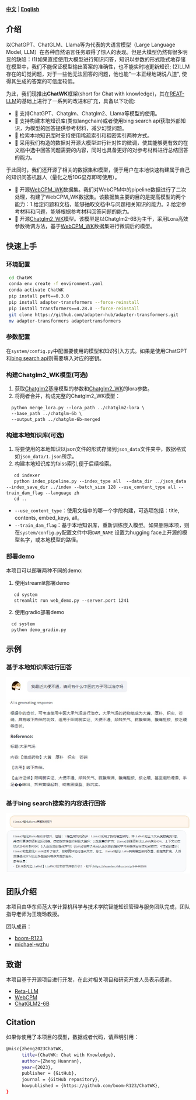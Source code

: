 [**中文**](./README.md) | [**English**](./README_EN.md)



## 介绍
以ChatGPT、ChatGLM、Llama等为代表的大语言模型（Large Language Model, LLM）在各种自然语言任务取得了惊人的表现。但是大模型仍然有很多明显的缺陷：(1)如果直接使用大模型进行知识问答，知识以参数的形式隐式地存储在模型中，我们不能保证模型输出答案的准确性，也不能实时地更新知识; (2)LLM存在的幻觉问题，对于一些他无法回答的问题，他也能"一本正经地胡说八道", 使得其生成的答案的可信度较低。

为此，我们现推出**ChatWK**框架(short for Chat with knowledge)，其在[REAT-LLM](https://github.com/RUC-GSAI/YuLan-IR/tree/main/RETA-LLM)的基础上进行了一系列的改进和扩充，具备以下功能:
- 🚀 支持ChatGPT、Chatglm、Chatglm2、Llama等模型的使用。
- 🚀 支持构建本地知识库(类似langchain)或者使用bing search api获取外部知识，为模型的回答提供参考材料，减少幻觉问题。
- 🚀 检索本地知识库时支持使用稀疏索引和稠密索引两种方式。
- 🚀 采用我们构造的数据对开源大模型进行针对性的微调，使其能够更有效的在文档中选中回答问题需要的内容，同时也具备更好的对参考材料进行总结回答的能力。

于此同时，我们还开源了相关的数据集和模型，便于用户在本地快速构建属于自己的知识问答机器人（量化之后10G显存即可使用）。
- 🚀 开源[WebCPM_WK](https://huggingface.co/datasets/ZHR123/WebCPM_WK)数据集。我们对WebCPM中的pipeline数据进行了二次处理，构建了WebCPM_WK数据集。该数据集主要的目的是提高模型的两个能力：1.给定问题和文档，能够抽取文档中与问题相关知识的能力。2.给定参考材料和问题，能够根据参考材料回答问题的能力。
- 🚀 开源[Chatglm2_WK](https://huggingface.co/ZHR123/Chatglm2_WK)模型。该模型是以Chatglm2-6B为主干，采用Lora高效参数微调方法，基于[WebCPM_WK](https://huggingface.co/datasets/ZHR123/WebCPM_WK)数据集进行微调后的模型。






## 快速上手

### 环境配置
```bash
 cd ChatWK
 conda env create -f environment.yaml
 conda activate ChatWK
 pip install peft==0.3.0
 pip install adapter-transformers --force-reinstall
 pip install transformers==4.28.0 --force-reinstall
 git clone https://github.com/adapter-hub/adapter-transformers.git  
 mv adapter-transformers adaptertransformers
```

### 参数配置
在`system/config.py`中配置要使用的模型和知识引入方式。如果是使用ChatGPT和[bing search api](https://www.microsoft.com/en-us/bing/apis/bing-web-search-api)则需要填入对应的密钥。

### 构建Chatglm2_WK模型(可选)
1. 获取[Chatglm2](https://huggingface.co/THUDM/chatglm2-6b)基座模型的参数和[Chatglm2_WK](https://huggingface.co/ZHR123/Chatglm2_WK)的lora参数。
2. 将两者合并，构成完整的Chatglm2_WK模型：
```
  python merge_lora.py --lora_path ../chatglm2-lora \
  --base_path ../chatglm-6b \
  --output_path ../chatglm-6b-merged
```
### 构建本地知识库(可选)
1. 将要使用的本地知识以json文件的形式存储到`json_data`文件夹中，数据格式如`json_data/1.json`所示。
2. 构建本地知识库的faiss索引,便于后续检索。
```
   cd indexer
   python index_pipeline.py --index_type all  --data_dir ../json_data  --index_save_dir ../index --batch_size 128 --use_content_type all --train_dam_flag --language zh
   cd ..
```
   - `--use_content_type`：使用文档中的哪一个字段构建，可选项包括：title, contents, embed_keys, all。
   -  `--train_dam_flag`：基于本地知识库，重新训练嵌入模型。如果删除本项，则在`system/config.py`配置文件中将`DAM_NAME` 设置为hugging face上开源的模型名字，或本地模型的路径。

### 部署demo
本项目可以部署两种不同的demo:
1. 使用streamlit部署demo
```
   cd system
   streamlit run web_demo.py --server.port 1241
```
2. 使用gradio部署demo
 ```
   cd system
   python demo_gradio.py
```


## 示例
### 基于本地知识库进行回答
![RETA-LLM case](./resource/case1.jpg)
### 基于bing search搜索的内容进行回答
![RETA-LLM case](./resource/case2.jpg)


## 团队介绍

本项目由华东师范大学计算机科学与技术学院智能知识管理与服务团队完成，团队指导老师为王晓玲教授。

团队成员：
- [boom-R123](https://github.com/boom-R123)
- [michael-wzhu](https://github.com/michael-wzhu)


## 致谢

本项目基于开源项目进行开发，在此对相关项目和研究开发人员表示感谢。

- [Reta-LLM](https://github.com/RUC-GSAI/YuLan-IR/tree/main/RETA-LLM)
- [WebCPM](https://github.com/thunlp/WebCPM)
- [ChatGLM2-6B](https://github.com/THUDM/ChatGLM2-6B)



## Citation
如果你使用了本项目的模型，数据或者代码，请声明引用：

```bash
@misc{zheng2023ChatWK,
      title={ChatWK: Chat with Knowledge}, 
      author={Zheng Huanran},
      year={2023},
      publisher = {GitHub},
      journal = {GitHub repository},
      howpublished = {https://github.com/boom-R123/ChatWK},
}

```







